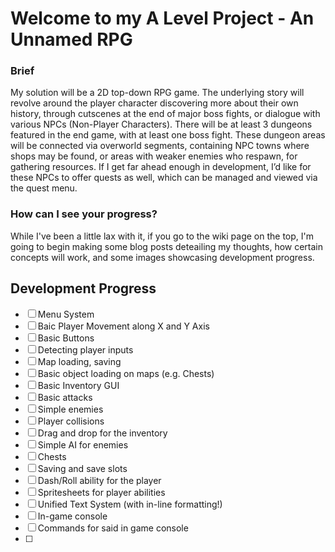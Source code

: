 # Welcome to my A Level Project - An Unnamed RPG  

### Brief  
My solution will be a 2D top-down RPG game. The underlying story will revolve around the player character discovering more about their own history, through cutscenes at the end of major boss fights, or dialogue with various NPCs (Non-Player Characters). There will be at least 3 dungeons featured in the end game, with at least one boss fight. These dungeon areas will be connected via overworld segments, containing NPC towns where shops may be found, or areas with weaker enemies who respawn, for gathering resources. If I get far ahead enough in development, I’d like for these NPCs to offer quests as well, which can be managed and viewed via the quest menu.  

### How can I see your progress?
While I've been a little lax with it, if you go to the wiki page on the top, I'm going to begin making some blog posts deteailing my thoughts, how certain concepts will work, and some images showcasing development progress.

## Development Progress
- [ ] Menu System   
- [ ] Baic Player Movement along X and Y Axis   
- [ ] Basic Buttons    
- [ ] Detecting player inputs 
- [ ] Map loading, saving  
- [ ] Basic object loading on maps (e.g. Chests)  
- [ ] Basic Inventory GUI 
- [ ] Basic attacks
- [ ] Simple enemies 
- [ ] Player collisions 
- [ ] Drag and drop for the inventory 
- [ ] Simple AI for enemies
- [ ] Chests 
- [ ] Saving and save slots 
- [ ] Dash/Roll ability for the player
- [ ] Spritesheets for player abilities
- [ ] Unified Text System (with in-line formatting!)
- [ ] In-game console
- [ ] Commands for said in game console 
- [ ] 
